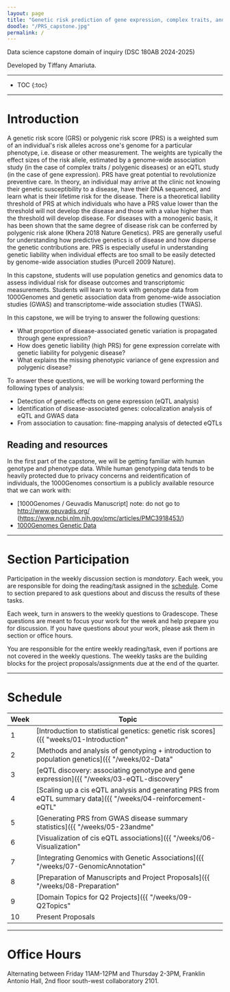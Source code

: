 ```yaml
---
layout: page
title: "Genetic risk prediction of gene expression, complex traits, and polygenic disease"
doodle: "/PRS_capstone.jpg"
permalink: /
---
```


Data science capstone domain of inquiry (DSC 180AB 2024-2025)

Developed by Tiffany Amariuta.

---
* TOC
{:toc}

---

# Introduction

A genetic risk score (GRS) or polygenic risk score (PRS) is a weighted sum of an individual's risk alleles across one's genome for a particular phenotype, i.e. disease or other measurement. The weights are typically the effect sizes of the risk allele, estimated by a genome-wide association study (in the case of complex traits / polygenic diseases) or an eQTL study (in the case of gene expression). PRS have great potential to revolutionize preventive care. In theory, an individual may arrive at the clinic not knowing their genetic susceptibility to a disease, have their DNA sequenced, and learn what is their lifetime risk for the disease. There is a theoretical liability threshold of PRS at which individuals who have a PRS value lower than the threshold will not develop the disease and those with a value higher than the threshold will develop disease. For diseases with a monogenic basis, it has been shown that the same degree of disease risk can be conferred by polygenic risk alone (Khera 2018 Nature Genetics). PRS are generally useful for understanding how predictive genetics is of disease and how disperse the genetic contributions are. PRS is especially useful in understanding genetic liability when individual effects are too small to be easily detected by genome-wide association studies (Purcell 2009 Nature). 

In this capstone, students will use population genetics and genomics data to assess individual risk for disease outcomes and transcriptomic measurements. Students will learn to work with genotype data from 1000Genomes and genetic association data from genome-wide association studies (GWAS) and transcriptome-wide association studies (TWAS).

In this capstone, we will be trying to answer the following questions:
* What proportion of disease-associated genetic variation is propagated through gene expression? 
* How does genetic liability (high PRS) for gene expression correlate with genetic liability for polygenic disease?
* What explains the missing phenotypic variance of gene expression and polygenic disease?

To answer these questions, we will be working toward performing the following types of analysis:
* Detection of genetic effects on gene expression (eQTL analysis)
* Identification of disease-associated genes: colocalization analysis of eQTL and GWAS data
* From association to causation: fine-mapping analysis of detected eQTLs

## Reading and resources

In the first part of the capstone, we will be getting familiar with human genotype and phenotype data. While human genotyping data tends to be heavily protected due to privacy concerns and reidentification of individuals, the 1000Genomes consortium is a publicly available resource that we can work with:
* [1000Genomes / Geuvadis Manuscript] note: do not go to http://www.geuvadis.org/ (https://www.ncbi.nlm.nih.gov/pmc/articles/PMC3918453/)
* [1000Genomes Genetic Data](https://data.broadinstitute.org/alkesgroup/FUSION/LDREF.tar.bz2)

---

# Section Participation

Participation in the weekly discussion section is *mandatory*. Each
week, you are responsible for doing the reading/task assigned in the
[schedule](#schedule). Come to section prepared to ask questions about
and discuss the results of these tasks. 

Each week, turn in answers to the weekly questions to Gradescope. These
questions are meant to focus your work for the week and help prepare
you for discussion. If you have questions about your work, please ask
them in section or office hours.

You are responsible for the entire weekly reading/task, even if
portions are not covered in the weekly questions. The weekly tasks are
the building blocks for the project proposals/assignments due at the
end of the quarter.

---

# Schedule

|Week|Topic|
|--|--|
|1|[Introduction to statistical genetics: genetic risk scores]({{ "weeks/01-Introduction" | absolute_url }})|
|2|[Methods and analysis of genotyping + introduction to population genetics]({{ "/weeks/02-Data" | absolute_url }})|
|3|[eQTL discovery: associating genotype and gene expression]({{ "/weeks/03-eQTL-discovery" | absolute_url }})|
|4|[Scaling up a cis eQTL analysis and generating PRS from eQTL summary data]({{ "/weeks/04-reinforcement-eQTL" | absolute_url }})|
|5|[Generating PRS from GWAS disease summary statistics]({{ "/weeks/05-23andme" | absolute_url }})|
|6|[Visualization of cis eQTL associations]({{ "/weeks/06-Visualization" | absolute_url }})|
|7|[Integrating Genomics with Genetic Associations]({{ "/weeks/07-GenomicAnnotation" | absolute_url }})|
|8|[Preparation of Manuscripts and Project Proposals]({{ "/weeks/08-Preparation" | absolute_url }})|
|9|[Domain Topics for Q2 Projects]({{ "/weeks/09-Q2Topics" | absolute_url }})|
|10|Present Proposals|

---

# Office Hours

Alternating between Friday 11AM-12PM and Thursday 2-3PM, Franklin Antonio Hall, 2nd floor south-west collaboratory 2101.




